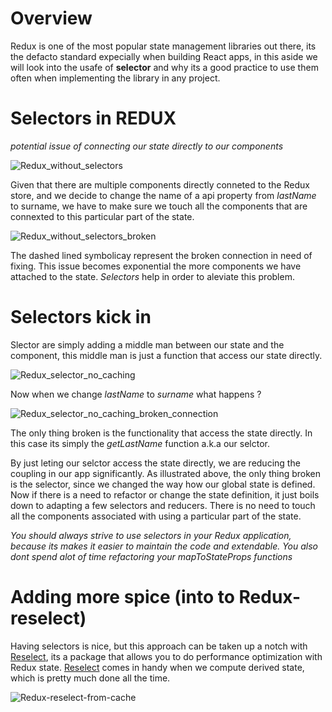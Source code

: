 # Overview

Redux is one of the most popular state management libraries out there, its the defacto standard expecially when building React apps, in this aside we will look into the usafe of **selector** and why its a good practice to use them often when implementing the library in any project.

# Selectors in REDUX

*potential issue of connecting our state directly to our components*

![Redux_without_selectors](https://productioncoder.com/wp-content/uploads/2018/10/redux-without-selector.jpg)

Given that there are multiple components directly conneted to the Redux store, and we decide to change the name of a api property from *lastName* to surname, we have to make sure we touch all the components that are connexted to this particular part of the state.

![Redux_without_selectors_broken](https://productioncoder.com/wp-content/uploads/2018/10/redux-without-selector-broken.jpg)

The dashed lined symbolicay represent the broken connection in need of fixing. This issue becomes exponential the more components we have attached to the state. *Selectors* help in order to aleviate this problem.

# Selectors kick in

Slector are simply adding a middle man between our state and the component, this middle man is just a function that access our state directly.

![Redux_selector_no_caching](https://productioncoder.com/wp-content/uploads/2018/12/redux-selector-no-caching.jpg)

Now when we change *lastName* to *surname* what happens ?

![Redux_selector_no_caching_broken_connection](https://productioncoder.com/wp-content/uploads/2018/12/redux-selector-no-caching-broken-connection.jpg)

The only thing broken is the functionality that access the state directly. In this case its simply the *getLastName* function a.k.a our selctor.

By just leting our selctor access the state directly, we are reducing the coupling in our app significantly. As illustrated above, the only thing broken is the selector, since we changed the way how our global state is defined. Now if there is a need to refactor or change the state definition, it just boils down to adapting a few selectors and reducers. There is no need to touch all the components associated with using a particular part of the state.

*You should always strive to use selectors in your Redux application, because its makes it easier to maintain the code and extendable. You also dont spend alot of time refactoring your mapToStateProps functions*

# Adding more spice (into to Redux-reselect)

Having selectors is nice, but this approach can be taken up a notch with [Reselect](https://github.com/reduxjs/reselect), its a package that allows you to do performance optimization with Redux state. [Reselect](https://github.com/reduxjs/reselect) comes in handy when we compute derived state, which is pretty much done all the time.

![Redux-reselect-from-cache](https://productioncoder.com/wp-content/uploads/2018/10/redux-reselect-from-cache.jpg)




